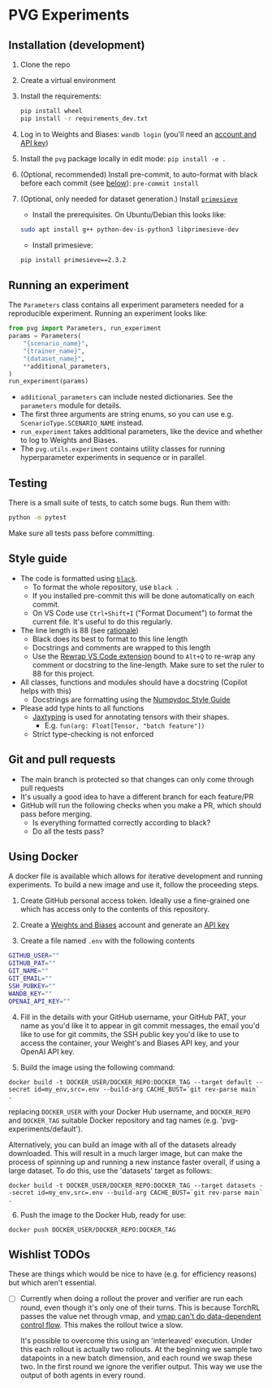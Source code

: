 # PVG Experiments

## Installation (development)

1. Clone the repo
2. Create a virtual environment
3. Install the requirements:

   ```bash
   pip install wheel
   pip install -r requirements_dev.txt
   ```

4. Log in to Weights and Biases: `wandb login` (you'll need an [account and API
   key](https://wandb.ai/settings#dangerzone))
5. Install the `pvg` package locally in edit mode: `pip install -e .`
6. (Optional, recommended) Install pre-commit, to auto-format with black before each
   commit (see [below](#style-guide)): `pre-commit install`
7. (Optional, only needed for dataset generation.) Install
   [`primesieve`](https://pypi.org/project/primesieve/)
    - Install the prerequisites. On Ubuntu/Debian this looks like:

    ```bash
    sudo apt install g++ python-dev-is-python3 libprimesieve-dev
    ```

    - Install primesieve:
   ```bash
   pip install primesieve==2.3.2
   ```


## Running an experiment

The `Parameters` class contains all experiment parameters needed for a reproducible
experiment. Running an experiment looks like:

```python
from pvg import Parameters, run_experiment
params = Parameters(
    "{scenario_name}", 
    "{trainer_name}", 
    "{dataset_name}", 
    **additional_parameters,
)
run_experiment(params)
```

- `additional_parameters` can include nested dictionaries. See the `parameters` module
  for details.
- The first three arguments are string enums, so you can use e.g.
  `ScenarioType.SCENARIO_NAME` instead.
- `run_experiment` takes additional parameters, like the device and whether to log to
  Weights and Biases.
- The `pvg.utils.experiment` contains utility classes for running hyperparameter
  experiments in sequence or in parallel.


## Testing

There is a small suite of tests, to catch some bugs. Run them with:

```bash
python -m pytest
```

Make sure all tests pass before committing.


## Style guide

- The code is formatted using [`black`](https://black.readthedocs.io/en/stable/).
    * To format the whole repository, use `black .`
    * If you installed pre-commit this will be done automatically on each commit.
    * On VS Code use `Ctrl+Shift+I` ("Format Document") to format the current file. It's
      useful to do this regularly.
- The line length is 88 (see
  [rationale](https://black.readthedocs.io/en/stable/the_black_code_style/current_style.html#line-length))
    * Black does its best to format to this line length
    * Docstrings and comments are wrapped to this length
    * Use the [Rewrap VS Code
      extension](https://marketplace.visualstudio.com/items?itemName=stkb.rewrap) bound
      to `Alt+Q` to re-wrap any comment or docstring to the line-length. Make sure to set
      the ruler to 88 for this project.
- All classes, functions and modules should have a docstring (Copilot helps with this)
    * Docstrings are formatting using the [Numpydoc Style
      Guide](https://numpydoc.readthedocs.io/en/latest/format.html)
- Please add type hints to all functions
    * [Jaxtyping](https://docs.kidger.site/jaxtyping/) is used for annotating tensors
      with their shapes.
        + E.g. `fun(arg: Float[Tensor, "batch feature"])`
    * Strict type-checking is not enforced


## Git and pull requests

- The main branch is protected so that changes can only come through pull requests
- It's usually a good idea to have a different branch for each feature/PR
- GitHub will run the following checks when you make a PR, which should pass before
  merging.
    * Is everything formatted correctly according to black?
    * Do all the tests pass?


## Using Docker

A docker file is available which allows for iterative development and running
experiments. To build a new image and use it, follow the proceeding steps.

1. Create GitHub personal access token. Ideally use a fine-grained one which has access
   only to the contents of this repository.

2. Create a [Weights and Biases](https://wandb.ai) account and generate an [API
   key](https://wandb.ai/settings#dangerzone)

3. Create a file named `.env` with the following contents

```bash
GITHUB_USER=""
GITHUB_PAT=""
GIT_NAME=""
GIT_EMAIL=""
SSH_PUBKEY=""
WANDB_KEY=""
OPENAI_API_KEY=""
```

4. Fill in the details with your GitHub username, your GitHub PAT, your name as you'd
   like it to appear in git commit messages, the email you'd like to use for git
   commits, the SSH public key you'd like to use to access the container, your
   Weight's and Biases API key, and your OpenAI API key.

5. Build the image using the following command:

```
docker build -t DOCKER_USER/DOCKER_REPO:DOCKER_TAG --target default --secret id=my_env,src=.env --build-arg CACHE_BUST=`git rev-parse main` .
```

replacing `DOCKER_USER` with your Docker Hub username, and `DOCKER_REPO` and
`DOCKER_TAG` suitable Docker repository and tag names (e.g. 'pvg-experiments/default').

Alternatively, you can build an image with all of the datasets already downloaded. This
will result in a much larger image, but can make the process of spinning up and running
a new instance faster overall, if using a large dataset. To do this, use the 'datasets'
target as follows:

```
docker build -t DOCKER_USER/DOCKER_REPO:DOCKER_TAG --target datasets --secret id=my_env,src=.env --build-arg CACHE_BUST=`git rev-parse main` .
```

6. Push the image to the Docker Hub, ready for use:

```
docker push DOCKER_USER/DOCKER_REPO:DOCKER_TAG
```


## Wishlist TODOs

These are things which would be nice to have (e.g. for efficiency reasons) but which
aren't essential.

- [ ] Currently when doing a rollout the prover and verifier are run each round, even
  though it's only one of their turns. This is because TorchRL passes the value net
  through vmap, and [vmap can't do data-dependent control
  flow](https://github.com/pytorch/functorch/issues/257). This makes the rollout twice a
  slow.

  It's possible to overcome this using an 'interleaved' execution. Under this each
  rollout is actually two rollouts. At the beginning we sample two datapoints in a new
  batch dimension, and each round we swap these two. In the first round we ignore the
  verifier output. This way we use the output of both agents in every round.
